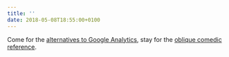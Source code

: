 ```yaml
---
title: ''
date: 2018-05-08T18:55:00+0100
---
```

Come for the [alternatives to Google Analytics](https://adactio.com/journal/13853), stay for the [oblique comedic reference](https://www.youtube.com/video/IzdI_PecYx0).
